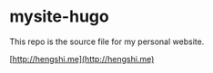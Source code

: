 # mysite-hugo

This repo is the source file for my personal website.

[http://hengshi.me](http://hengshi.me)